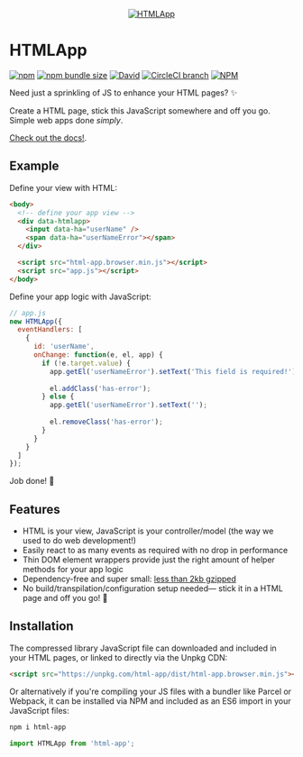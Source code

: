 <p align="center"><a href="https://html-app.com"><img alt="HTMLApp" src="https://www.html-app.com/img/logo.png"></a></p>

# HTMLApp

[![npm](https://img.shields.io/npm/v/html-app.svg?style=flat-square)](https://www.npmjs.com/package/html-app)
[![npm bundle size](https://img.shields.io/bundlephobia/minzip/html-app.svg?style=flat-square)](https://bundlephobia.com/result?p=html-app)
[![David](https://img.shields.io/david/AaronLeoCooper/html-app.svg?style=flat-square)](https://david-dm.org/aaronleocooper/html-app)
[![CircleCI branch](https://img.shields.io/circleci/project/github/AaronLeoCooper/html-app/master.svg?style=flat-square)](https://circleci.com/gh/AaronLeoCooper/html-app/tree/master)
[![NPM](https://img.shields.io/npm/l/html-app.svg?style=flat-square)](https://www.npmjs.com/package/html-app)

Need just a sprinkling of JS to enhance your HTML pages? ✨

Create a HTML page, stick this JavaScript somewhere and off you go. Simple web apps done *simply*.

[Check out the docs!](https://html-app.com).

## Example

Define your view with HTML:

```html
<body>
  <!-- define your app view -->
  <div data-htmlapp>
    <input data-ha="userName" />
    <span data-ha="userNameError"></span>
  </div>

  <script src="html-app.browser.min.js"></script>
  <script src="app.js"></script>
</body>
```

Define your app logic with JavaScript:

```js
// app.js
new HTMLApp({
  eventHandlers: [
    {
      id: 'userName',
      onChange: function(e, el, app) {
        if (!e.target.value) {
          app.getEl('userNameError').setText('This field is required!');
  
          el.addClass('has-error');
        } else {
          app.getEl('userNameError').setText('');
  
          el.removeClass('has-error');
        }
      }
    }
  ]
});
```

Job done! 🎉

## Features

- HTML is your view, JavaScript is your controller/model (the way we used to do web development!)
- Easily react to as many events as required with no drop in performance
- Thin DOM element wrappers provide just the right amount of helper methods for your app logic
- Dependency-free and super small: [less than 2kb gzipped](https://bundlephobia.com/result?p=html-app)
- No build/transpilation/configuration setup needed— stick it in a HTML page and off you go! 🚀

## Installation

The compressed library JavaScript file can downloaded and included in your HTML pages, or
linked to directly via the Unpkg CDN:

```html
<script src="https://unpkg.com/html-app/dist/html-app.browser.min.js"></script>
```

Or alternatively if you're compiling your JS files with a bundler like Parcel or Webpack, it
can be installed via NPM and included as an ES6 import in your JavaScript files:

```bash
npm i html-app
```

```js
import HTMLApp from 'html-app';
```
